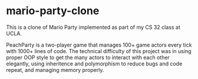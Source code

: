 # mario-party-clone
This is a clone of Mario Party implemented as part of my CS 32 class at UCLA. 

PeachParty is a two-player game that manages 100+ game actors every tick with 1000+ lines of code. The technical difficulty of this project was in using proper OOP style to get the many actors to interact with each other elegantly, using inheritence and polymorphism to reduce bugs and code repeat, and managing memory properly.

